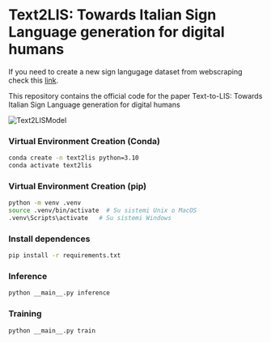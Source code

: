 # Text2LIS: Towards Italian Sign Language generation for digital humans
If you need to create a new sign langugage dataset from webscraping check this [link](https://github.com/CarpiDiem98/downloader).

This repository contains the official code for the paper Text-to-LIS: Towards Italian Sign Language generation for digital humans

![Text2LISModel](assets/Text2LISModel.svg)

### Virtual Environment Creation (Conda)
```bash
conda create -n text2lis python=3.10
conda activate text2lis
```
### Virtual Environment Creation (pip)
```bash
python -m venv .venv
source .venv/bin/activate  # Su sistemi Unix o MacOS
.venv\Scripts\activate   # Su sistemi Windows
```

### Install dependences
```bash
pip install -r requirements.txt
```

### Inference
```bash
python __main__.py inference 
```

### Training 
```bash
python __main__.py train
```
